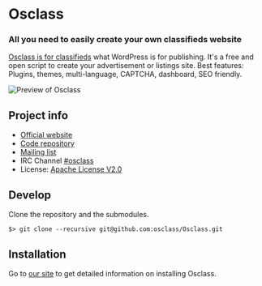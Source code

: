 # Osclass

### All you need to easily create your own classifieds website

[Osclass is for classifieds][osclass] what WordPress is for publishing. It's a free
and open script to create your advertisement or listings site. Best features: Plugins,
themes, multi-language, CAPTCHA, dashboard, SEO friendly.

![Preview of Osclass][preview]

## Project info

* [Official website][osclass]
* [Code repository][code]
* [Mailing list][mailing]
* IRC Channel [#osclass][irc]
* License: [Apache License V2.0][license]

## Develop

Clone the repository and the submodules.

```
$> git clone --recursive git@github.com:osclass/Osclass.git
```

## Installation

Go to [our site][installing] to get detailed information on installing Osclass.

[osclass]: http://osclass.org/
[preview]: http://osclass.org/wp-content/uploads/2011/01/single_job_board-1024x729.png
[code]: https://github.com/osclass/Osclass
[mailing]: http://list.osclass.org/listinfo/osc-develop
[irc]: http://webchat.freenode.net/?channels=osclass
[license]: http://www.apache.org/licenses/LICENSE-2.0
[installing]: http://osclass.org/installing-osclass/